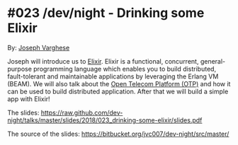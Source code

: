 # #023 /dev/night - Drinking some Elixir

By: [Joseph Varghese](https://bitbucket.org/jvc007/)

Joseph will introduce us to [Elixir](https://elixir-lang.org/). Elixir is a functional, concurrent, general-purpose programming language which enables you to build distributed, fault-tolerant and maintainable applications by leveraging the Erlang VM (BEAM). We will also talk about the [Open Telecom Platform (OTP)](https://en.wikipedia.org/wiki/Open_Telecom_Platform) and how it can be used to build distributed application. After that we will build a simple app with Elixir!

The slides: https://raw.github.com/dev-night/talks/master/slides/2018/023_drinking-some-elixir/slides.pdf

The source of the slides: https://bitbucket.org/jvc007/dev-night/src/master/
